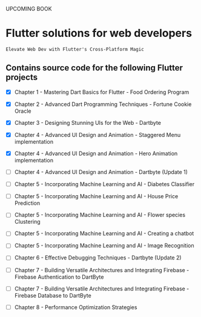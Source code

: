 UPCOMING BOOK
# Flutter solutions for web developers
`Elevate Web Dev with Flutter's Cross-Platform Magic`

## Contains source code for the following Flutter projects
- [x] Chapter 1 - Mastering Dart Basics for Flutter - Food Ordering Program
- [x] Chapter 2 - Advanced Dart Programming Techniques - Fortune Cookie Oracle
- [x] Chapter 3 - Designing Stunning UIs for the Web - Dartbyte
- [x] Chapter 4 - Advanced UI Design and Animation  - Staggered Menu implementation
- [x] Chapter 4 - Advanced UI Design and Animation  - Hero Animation implementation
- [ ] Chapter 4 - Advanced UI Design and Animation  - Dartbyte (Update 1)
- [ ] Chapter 5 - Incorporating Machine Learning and AI - Diabetes Classifier
- [ ] Chapter 5 - Incorporating Machine Learning and AI - House Price Prediction
- [ ] Chapter 5 - Incorporating Machine Learning and AI - Flower species Clustering 
- [ ] Chapter 5 - Incorporating Machine Learning and AI - Creating a chatbot
- [ ] Chapter 5 - Incorporating Machine Learning and AI - Image Recognition
- [ ] Chapter 6 - Effective Debugging Techniques - Dartbyte (Update 2)
- [ ] Chapter 7 - Building Versatile Architectures and Integrating Firebase - Firebase Authentication to DartByte 
- [ ] Chapter 7 - Building Versatile Architectures and Integrating Firebase - Firebase Database to DartByte
- [ ] Chapter 8 - Performance Optimization Strategies

